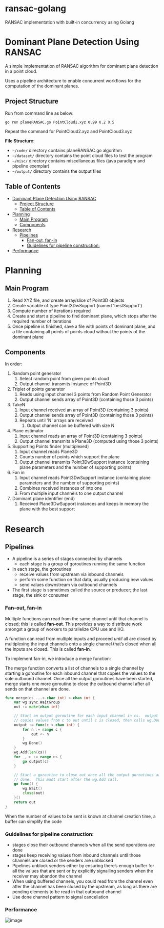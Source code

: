 # ransac-golang
RANSAC implementation with built-in concurrency using Golang

# Dominant Plane Detection Using RANSAC

A simple implementation of RANSAC algorithm for dominant plane detection in a point cloud.

Uses a pipeline architecture to enable concurrent workflows for the computation of the dominant planes.

## Project Structure

Run from command line as below:

```
go run planeRANSAC.go PointCloud1.xyz 0.99 0.2 0.5
```

Repeat the command for PointCloud2.xyz and PointCloud3.xyz

**File Structure:**

- `~/code/` directory contains planeRANSAC.go algorithm
- `~/dataset/` directory contains the point cloud files to test the program
- `~/misc/` directory contains miscellaneous files (java paradigm and pipeline exemplar) 
- `~/output/` directory contains the output files

## Table of Contents

- [Dominant Plane Detection Using RANSAC](#dominant-plane-detection-using-ransac)
  - [Project Structure](#project-structure)
  - [Table of Contents](#table-of-contents)
- [Planning](#planning)
  - [Main Program](#main-program)
  - [Components](#components)
- [Research](#research)
  - [Pipelines](#pipelines)
    - [Fan-out, fan-in](#fan-out-fan-in)
    - [Guidelines for pipeline construction:](#guidelines-for-pipeline-construction)
- [Performance](#performance)

# Planning

## Main Program

1. Read XYZ file, and create array/slice of Point3D objects
2. Create variable of type Point3DwSupport (named 'bestSupport')
3. Compute number of iterations required
4. Create and start a pipeline to find dominant plane, which stops after the required number of iterations
5. Once pipeline is finished, save a file with points of dominant plane, and a file containing all points of points cloud without the points of the dominant plane

## Components

In order:

1.  Random point generator
    1. Select random point from given points cloud
    2. Output channel transmits instance of Point3D
2.  Triplet of points generator
    1. Reads using input channel 3 points from Random Point Generator
    2. Output channel sends array of Point3D (containing those 3 points)
3.  TakeN
    1. Input channel received an array of Point3D (containing 3 points)
    2. Output channel sends array of Point3D (containing those 3 points)
    3. Repeats until 'N' arrays are received
       1. Output channel can be buffered with size N
4.  Plane estimator
    1. Input channel reads an array of Point3D (containing 3 points)
    2. Output channel transmits a Plane3D (computed using those 3 points)
5.  Supporting Points finder (multiplexed)
    1. Input channel reads Plane3D
    2. Counts number of points which support the plane
    3. Output channel transmits Point3DwSupport instance (containing plane parameters and the number of supporting points)
6.  Fan in
    1. Input channel reads Point3DwSupport instance (containing plane parameters and the number of supporting points)
    2. Combines received instances of into one
    3. From multiple input channels to one output channel
7.  Dominant plane identifier (end)
    1. Received Plane3DwSupport instances and keeps in memory the plane with the best support

# Research

## Pipelines

- A pipeline is a series of stages connected by channels
  - each stage is a group of goroutines running the same function
- In each stage, the goroutines
  - receive values from upstream via inbound channels
  - perform some function on that data, usually producing new values
  - send values downstream via outbound channels
- The first stage is sometimes called the source or producer; the last stage, the sink or consumer

### Fan-out, fan-in

Multiple functions can read from the same channel until that channel is closed; this is called **fan-out**. This provides a way to distribute work amongst a group of workers to parallelize CPU use and I/O.

A function can read from multiple inputs and proceed _until_ all are closed by multiplexing the input channels onto a single channel that’s closed when all the inputs are closed. This is called **fan-in**.

To implement fan-in, we introduce a merge function:

The merge function converts a list of channels to a single channel by starting a goroutine for each inbound channel that copies the values to the sole outbound channel. Once all the output goroutines have been started, merge starts one more goroutine to close the outbound channel after all sends on that channel are done.

```go
func merge(cs ...<-chan int) <-chan int {
    var wg sync.WaitGroup
    out := make(chan int)

    // Start an output goroutine for each input channel in cs.  output
    // copies values from c to out until c is closed, then calls wg.Done.
    output := func(c <-chan int) {
        for n := range c {
            out <- n
        }
        wg.Done()
    }
    wg.Add(len(cs))
    for _, c := range cs {
        go output(c)
    }

    // Start a goroutine to close out once all the output goroutines are
    // done.  This must start after the wg.Add call.
    go func() {
        wg.Wait()
        close(out)
    }()
    return out
}
```

When the number of values to be sent is known at channel creation time, a buffer can simplify the code

### Guidelines for pipeline construction:

- stages close their outbound channels when all the send operations are done
- stages keep receiving values from inbound channels until those channels are closed or the senders are unblocked
- Pipelines unblock senders either by ensuring there’s enough buffer for all the values that are sent or by explicitly signalling senders when the receiver may abandon the channel
- When using buffered channels, you could read from the channel even after the channel has been closed by the upstream, as long as there are pending elements to be read in that outbound channel
- Use done channel pattern to signal cancellation

### Performance

![image](https://github.com/RahulAtre/ransac-golang/assets/88638204/035cd558-571b-4b9a-bfb8-639810a44c3e)
